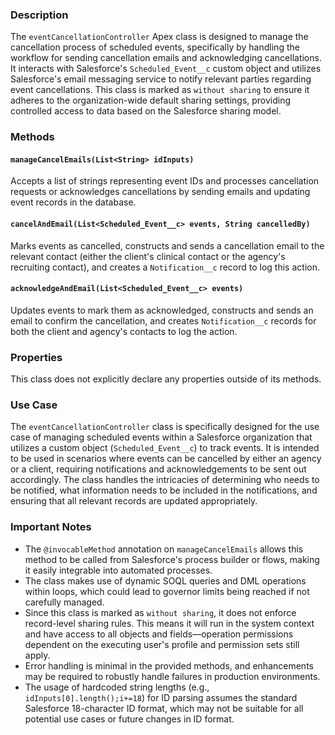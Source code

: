 ### Description

The `eventCancellationController` Apex class is designed to manage the cancellation process of scheduled events, specifically by handling the workflow for sending cancellation emails and acknowledging cancellations. It interacts with Salesforce's `Scheduled_Event__c` custom object and utilizes Salesforce's email messaging service to notify relevant parties regarding event cancellations. This class is marked as `without sharing` to ensure it adheres to the organization-wide default sharing settings, providing controlled access to data based on the Salesforce sharing model.

### Methods

#### `manageCancelEmails(List<String> idInputs)`

Accepts a list of strings representing event IDs and processes cancellation requests or acknowledges cancellations by sending emails and updating event records in the database.

#### `cancelAndEmail(List<Scheduled_Event__c> events, String cancelledBy)`

Marks events as cancelled, constructs and sends a cancellation email to the relevant contact (either the client's clinical contact or the agency's recruiting contact), and creates a `Notification__c` record to log this action.

#### `acknowledgeAndEmail(List<Scheduled_Event__c> events)`

Updates events to mark them as acknowledged, constructs and sends an email to confirm the cancellation, and creates `Notification__c` records for both the client and agency's contacts to log the action.

### Properties

This class does not explicitly declare any properties outside of its methods.

### Use Case

The `eventCancellationController` class is specifically designed for the use case of managing scheduled events within a Salesforce organization that utilizes a custom object (`Scheduled_Event__c`) to track events. It is intended to be used in scenarios where events can be cancelled by either an agency or a client, requiring notifications and acknowledgements to be sent out accordingly. The class handles the intricacies of determining who needs to be notified, what information needs to be included in the notifications, and ensuring that all relevant records are updated appropriately.

### Important Notes

- The `@invocableMethod` annotation on `manageCancelEmails` allows this method to be called from Salesforce's process builder or flows, making it easily integrable into automated processes.
- The class makes use of dynamic SOQL queries and DML operations within loops, which could lead to governor limits being reached if not carefully managed.
- Since this class is marked as `without sharing`, it does not enforce record-level sharing rules. This means it will run in the system context and have access to all objects and fields—operation permissions dependent on the executing user's profile and permission sets still apply.
- Error handling is minimal in the provided methods, and enhancements may be required to robustly handle failures in production environments.
- The usage of hardcoded string lengths (e.g., `idInputs[0].length();i+=18`) for ID parsing assumes the standard Salesforce 18-character ID format, which may not be suitable for all potential use cases or future changes in ID format.